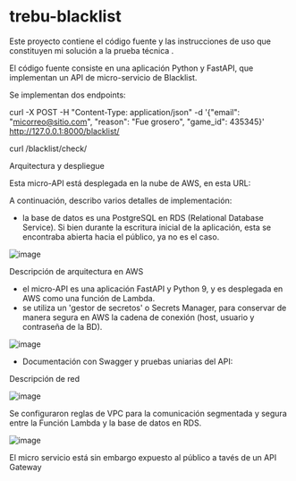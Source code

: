 # trebu-blacklist
Este proyecto contiene el código fuente y las instrucciones de uso que constituyen mi solución a la prueba técnica .



El código fuente consiste en una aplicación Python y FastAPI, que implementan un API de micro-servicio de Blacklist.

Se implementan dos endpoints: 

curl -X POST -H "Content-Type: application/json" -d '{"email": "micorreo@sitio.com", "reason": "Fue grosero", "game_id": 435345}'  http://127.0.0.1:8000/blacklist/

curl /blacklist/check/

Arquitectura y despliegue

Esta micro-API está desplegada en la nube de AWS, en esta URL: 

A continuación, describo varios detalles de implementación:

- la base de datos es una PostgreSQL en RDS (Relational Database Service). Si bien durante la escritura inicial de la aplicación, esta se encontraba abierta hacia el público, 
ya no es el caso.

![image](https://user-images.githubusercontent.com/13710571/216707594-8d48c5fa-7e5c-42d4-8db6-0adc8e549afb.png)


Descripción de arquitectura en AWS

- el micro-API es una aplicación FastAPI y Python 9, y es desplegada en AWS como una función de Lambda.
- se utiliza un 'gestor de secretos' o Secrets Manager, para conservar de manera segura en AWS la cadena de conexión (host, usuario y contraseña de la BD).

![image](https://user-images.githubusercontent.com/13710571/216703102-1d29a5d3-ced3-4814-a9d9-95fbc8e4a69a.png)

- Documentación con Swagger y pruebas uniarias del API:


Descripción de red

![image](https://user-images.githubusercontent.com/13710571/216705239-fc0f79ac-be82-47e7-a65f-c557f93b40bd.png)



Se configuraron reglas de VPC para la comunicación segmentada y segura entre la Función Lambda y la base de datos en RDS.

![image](https://user-images.githubusercontent.com/13710571/216713041-ff705aba-c549-417a-8fb1-e4a6613abcba.png)

El micro servicio está sin embargo expuesto al público a tavés de un API Gateway

